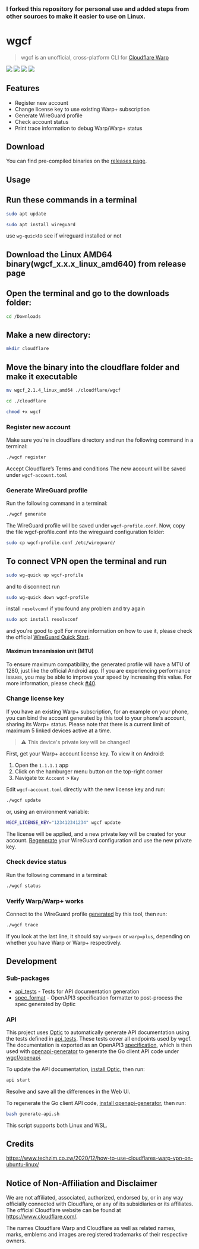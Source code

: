### I forked this repository for personal use and added steps from other sources to make it easier to use on Linux.
# wgcf
> wgcf is an unofficial, cross-platform CLI for [Cloudflare Warp](https://1.1.1.1/)

![](https://img.shields.io/drone/build/ViRb3/wgcf)
![](https://img.shields.io/github/issues/ViRb3/wgcf)
![](https://img.shields.io/github/downloads/ViRb3/wgcf/total)
![](https://img.shields.io/github/languages/code-size/ViRb3/wgcf)

## Features
- Register new account
- Change license key to use existing Warp+ subscription
- Generate WireGuard profile
- Check account status
- Print trace information to debug Warp/Warp+ status

## Download
You can find pre-compiled binaries on the [releases page](https://github.com/ViRb3/wgcf/releases).

## Usage

## Run these commands in a terminal
  ```bash
sudo apt update
```
```bash
sudo apt install wireguard
```
use ```wg-quick```to see if wireguard installed or not

## Download the Linux AMD64 binary(wgcf_x.x.x_linux_amd640) from release page

## Open the terminal and go to the downloads folder:
```bash
cd /Downloads
```
## Make a new directory:
```bash
mkdir cloudflare
```
## Move the binary into the cloudflare folder and make it executable
```bash
mv wgcf_2.1.4_linux_amd64 ./cloudflare/wgcf
```
```bash
cd ./cloudflare
```
```bash
chmod +x wgcf
```

### Register new account
Make sure you're in cloudflare directory and run the following command in a terminal:
```bash
./wgcf register
```
Accept Cloudflare’s Terms and conditions
The new account will be saved under `wgcf-account.toml`

### Generate WireGuard profile
Run the following command in a terminal:
```bash
./wgcf generate
```
The WireGuard profile will be saved under `wgcf-profile.conf`.
Now, copy the file wgcf-profile.conf into the wireguard configuration folder:
```bash
sudo cp wgcf-profile.conf /etc/wireguard/
```

## To connect VPN open the terminal and run 
```bash
sudo wg-quick up wgcf-profile
```
and to disconnect run
```bash
sudo wg-quick down wgcf-profile
```
install ```resolvconf``` if you found any problem and try again
```bash
sudo apt install resolvconf
```
and you're good to go!!
For more information on how to use it, please check the official [WireGuard Quick Start](https://www.wireguard.com/quickstart/).

#### Maximum transmission unit (MTU)
To ensure maximum compatibility, the generated profile will have a MTU of 1280, just like the official Android app. If you are experiencing performance issues, you may be able to improve your speed by increasing this value. For more information, please check [#40](https://github.com/ViRb3/wgcf/issues/40).

### Change license key
If you have an existing Warp+ subscription, for an example on your phone, you can bind the account generated by this tool to your phone's account, sharing its Warp+ status. Please note that there is a current limit of maximum 5 linked devices active at a time. 

> :warning: This device's private key will be changed!

First, get your Warp+ account license key. To view it on Android:
1. Open the `1.1.1.1` app
2. Click on the hamburger menu button on the top-right corner
3. Navigate to: `Account` > `Key`

Edit `wgcf-account.toml` directly with the new license key and run:
```bash
./wgcf update
```
or, using an environment variable:
```bash
WGCF_LICENSE_KEY="123412341234" wgcf update
```
The license will be applied, and a new private key will be created for your account. [Regenerate](#generate-wireguard-profile) your WireGuard configuration and use the new private key.


### Check device status
Run the following command in a terminal:
```bash
./wgcf status
```

### Verify Warp/Warp+ works
Connect to the WireGuard profile [generated](#generate-wireguard-profile) by this tool, then run:
```bash
./wgcf trace
```
If you look at the last line, it should say `warp=on` or `warp=plus`, depending on whether you have Warp or Warp+ respectively.

## Development
### Sub-packages
- [api_tests](api_tests/main.go) - Tests for API documentation generation
- [spec_format](spec_format/main.go) - OpenAPI3 specification formatter to post-process the spec generated by Optic
### API
This project uses [Optic](https://github.com/opticdev/optic) to automatically generate API documentation using the tests defined in [api_tests](api_tests/main.go). These tests cover all endpoints used by wgcf. The documentation is exported as an OpenAPI3 [specification](openapi-spec.json), which is then used with [openapi-generator](https://openapi-generator.tech/) to generate the Go client API code under [wgcf/openapi](openapi/client.go).

To update the API documentation, [install Optic](https://github.com/opticdev/optic/releases/latest), then run:
```bash
api start
```
Resolve and save all the differences in the Web UI.

To regenerate the Go client API code, [install openapi-generator](https://openapi-generator.tech/docs/installation), then run:
```bash
bash generate-api.sh
```
This script supports both Linux and WSL.

## Credits
https://www.techzim.co.zw/2020/12/how-to-use-cloudflares-warp-vpn-on-ubuntu-linux/


## Notice of Non-Affiliation and Disclaimer
We are not affiliated, associated, authorized, endorsed by, or in any way officially connected with Cloudflare, or any of its subsidiaries or its affiliates. The official Cloudflare website can be found at https://www.cloudflare.com/.

The names Cloudflare Warp and Cloudflare as well as related names, marks, emblems and images are registered trademarks of their respective owners.
